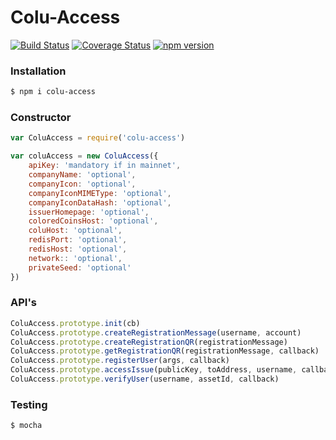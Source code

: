 # Colu-Access
[![Build Status](https://travis-ci.org/Colu-platform/colu-access.svg?branch=master)](https://travis-ci.org/Colu-platform/colu-access) [![Coverage Status](https://coveralls.io/repos/Colu-platform/colu-access/badge.svg?branch=master)](https://coveralls.io/r/Colu-platform/colu-access?branch=master) [![npm version](https://badge.fury.io/js/colu-access.svg)](http://badge.fury.io/js/colu)

### Installation

```sh
$ npm i colu-access
```


### Constructor

```js
var ColuAccess = require('colu-access')

var coluAccess = new ColuAccess({
    apiKey: 'mandatory if in mainnet',
    companyName: 'optional',
    companyIcon: 'optional',
    companyIconMIMEType: 'optional',
    companyIconDataHash: 'optional',
    issuerHomepage: 'optional',
    coloredCoinsHost: 'optional',
    coluHost: 'optional',
    redisPort: 'optional',
    redisHost: 'optional',
    network:: 'optional',
    privateSeed: 'optional'
})
```

### API's

```js
ColuAccess.prototype.init(cb)
ColuAccess.prototype.createRegistrationMessage(username, account)
ColuAccess.prototype.createRegistrationQR(registrationMessage)
ColuAccess.prototype.getRegistrationQR(registrationMessage, callback)
ColuAccess.prototype.registerUser(args, callback)
ColuAccess.prototype.accessIssue(publicKey, toAddress, username, callback)
ColuAccess.prototype.verifyUser(username, assetId, callback)
```

### Testing

```sh
$ mocha
```
